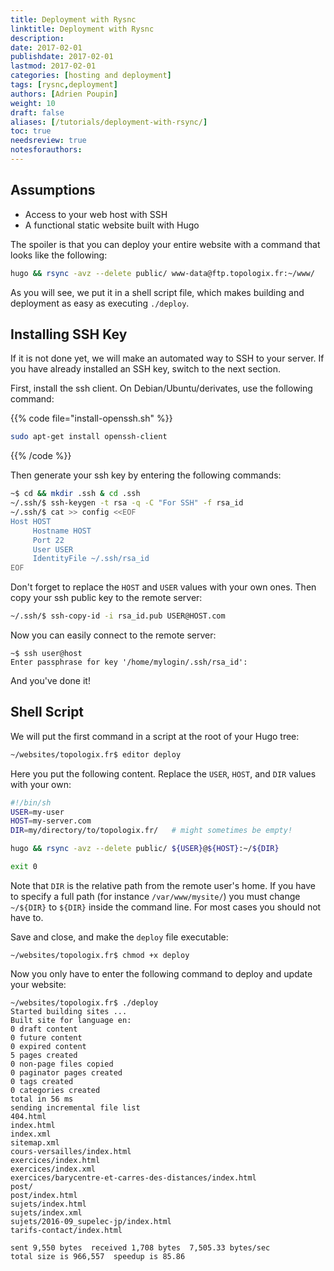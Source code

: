 ```yaml
---
title: Deployment with Rysnc
linktitle: Deployment with Rysnc
description:
date: 2017-02-01
publishdate: 2017-02-01
lastmod: 2017-02-01
categories: [hosting and deployment]
tags: [rysnc,deployment]
authors: [Adrien Poupin]
weight: 10
draft: false
aliases: [/tutorials/deployment-with-rsync/]
toc: true
needsreview: true
notesforauthors:
---
```


## Assumptions

* Access to your web host with SSH
* A functional static website built with Hugo

The spoiler is that you can deploy your entire website with a command that looks like the following:

```bash
hugo && rsync -avz --delete public/ www-data@ftp.topologix.fr:~/www/
```

As you will see, we put it in a shell script file, which makes building and deployment as easy as executing `./deploy`.

## Installing SSH Key

If it is not done yet, we will make an automated way to SSH to your server. If you have already installed an SSH key, switch to the next section.

First, install the ssh client. On Debian/Ubuntu/derivates, use the following command:

{{% code file="install-openssh.sh" %}}
```bash
sudo apt-get install openssh-client
```
{{% /code %}}

Then generate your ssh key by entering the following commands:

```bash
~$ cd && mkdir .ssh & cd .ssh
~/.ssh/$ ssh-keygen -t rsa -q -C "For SSH" -f rsa_id
~/.ssh/$ cat >> config <<EOF
Host HOST
     Hostname HOST
     Port 22
     User USER
     IdentityFile ~/.ssh/rsa_id
EOF
```

Don't forget to replace the `HOST` and `USER` values with your own ones. Then copy your ssh public key to the remote server:

```bash
~/.ssh/$ ssh-copy-id -i rsa_id.pub USER@HOST.com
```

Now you can easily connect to the remote server:

```
~$ ssh user@host
Enter passphrase for key '/home/mylogin/.ssh/rsa_id':
```

And you've done it!

## Shell Script

We will put the first command in a script at the root of your Hugo tree:

```bash
~/websites/topologix.fr$ editor deploy
```

Here you put the following content. Replace the `USER`, `HOST`, and `DIR` values with your own:

```bash
#!/bin/sh
USER=my-user
HOST=my-server.com
DIR=my/directory/to/topologix.fr/   # might sometimes be empty!

hugo && rsync -avz --delete public/ ${USER}@${HOST}:~/${DIR}

exit 0
```

Note that `DIR` is the relative path from the remote user's home. If you have to specify a full path (for instance `/var/www/mysite/`) you must change `~/${DIR}` to `${DIR}` inside the command line. For most cases you should not have to.

Save and close, and make the `deploy` file executable:

```
~/websites/topologix.fr$ chmod +x deploy
```

Now you only have to enter the following command to deploy and update your website:

```
~/websites/topologix.fr$ ./deploy
Started building sites ...
Built site for language en:
0 draft content
0 future content
0 expired content
5 pages created
0 non-page files copied
0 paginator pages created
0 tags created
0 categories created
total in 56 ms
sending incremental file list
404.html
index.html
index.xml
sitemap.xml
cours-versailles/index.html
exercices/index.html
exercices/index.xml
exercices/barycentre-et-carres-des-distances/index.html
post/
post/index.html
sujets/index.html
sujets/index.xml
sujets/2016-09_supelec-jp/index.html
tarifs-contact/index.html

sent 9,550 bytes  received 1,708 bytes  7,505.33 bytes/sec
total size is 966,557  speedup is 85.86
```